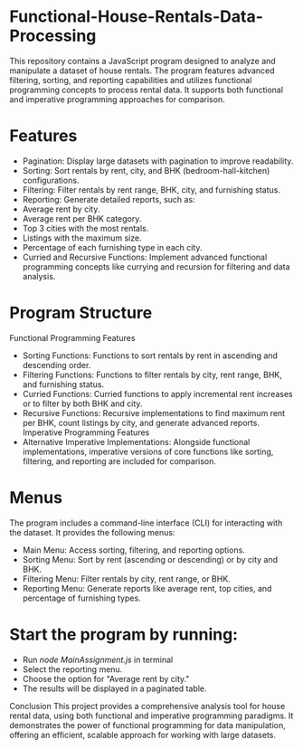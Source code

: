 # Functional-House-Rentals-Data-Processing
This repository contains a JavaScript program designed to analyze and manipulate a dataset of house rentals. The program features advanced filtering, sorting, and reporting capabilities and utilizes functional programming concepts to process rental data. It supports both functional and imperative programming approaches for comparison.

# Features
- Pagination: Display large datasets with pagination to improve readability.
- Sorting: Sort rentals by rent, city, and BHK (bedroom-hall-kitchen) configurations.
- Filtering: Filter rentals by rent range, BHK, city, and furnishing status.
- Reporting: Generate detailed reports, such as:
- Average rent by city.
- Average rent per BHK category.
- Top 3 cities with the most rentals.
- Listings with the maximum size.
- Percentage of each furnishing type in each city.
- Curried and Recursive Functions: Implement advanced functional programming concepts like currying and recursion for filtering and data analysis.

# Program Structure
Functional Programming Features
- Sorting Functions: Functions to sort rentals by rent in ascending and descending order.
- Filtering Functions: Functions to filter rentals by city, rent range, BHK, and furnishing status.
- Curried Functions: Curried functions to apply incremental rent increases or to filter by both BHK and city.
- Recursive Functions: Recursive implementations to find maximum rent per BHK, count listings by city, and generate advanced reports.
Imperative Programming Features
- Alternative Imperative Implementations: Alongside functional implementations, imperative versions of core functions like sorting, filtering, and reporting are included for comparison.

# Menus
The program includes a command-line interface (CLI) for interacting with the dataset. It provides the following menus:

- Main Menu: Access sorting, filtering, and reporting options.
- Sorting Menu: Sort by rent (ascending or descending) or by city and BHK.
- Filtering Menu: Filter rentals by city, rent range, or BHK.
- Reporting Menu: Generate reports like average rent, top cities, and percentage of furnishing types.

# Start the program by running:

- Run *node MainAssignment.js* in terminal
- Select the reporting menu.
- Choose the option for "Average rent by city."
- The results will be displayed in a paginated table.

Conclusion
This project provides a comprehensive analysis tool for house rental data, using both functional and imperative programming paradigms. It demonstrates the power of functional programming for data manipulation, offering an efficient, scalable approach for working with large datasets.

